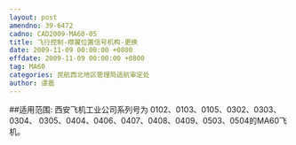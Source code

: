 ```yaml
---
layout: post
amendno: 39-6472
cadno: CAD2009-MA60-05
title: 飞行控制-襟翼位置信号机构-更换
date: 2009-11-09 00:00:00 +0800
effdate: 2009-11-09 00:00:00 +0800
tag: MA60
categories: 民航西北地区管理局适航审定处
author: 谭震
---
```


##适用范围:
西安飞机工业公司系列号为 0102、0103、0105、0302、0303、0304、 0305、0404、0406、0407、0408、0409、0503、0504的MA60飞机。

